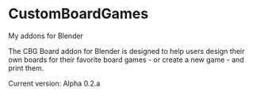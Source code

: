 # CustomBoardGames
My addons for Blender

The CBG Board addon for Blender is designed to help users design their own boards for their favorite board games - or create a new game - and print them.

Current version: Alpha 0.2.a

